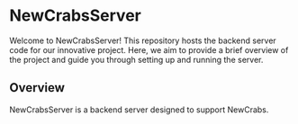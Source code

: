 # NewCrabsServer

Welcome to NewCrabsServer! This repository hosts the backend server code for our innovative project. Here, we aim to provide a brief overview of the project and guide you through setting up and running the server.

## Overview

NewCrabsServer is a backend server designed to support NewCrabs.
